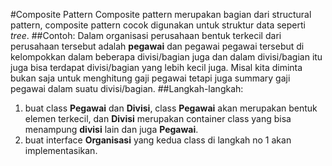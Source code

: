 #Composite Pattern
Composite pattern merupakan bagian dari structural pattern,
composite pattern cocok digunakan untuk struktur data seperti _tree_.
##Contoh:
Dalam organisasi perusahaan bentuk terkecil dari perusahaan tersebut adalah **pegawai** dan pegawai pegawai tersebut di kelompokkan dalam beberapa divisi/bagian juga dan dalam divisi/bagian itu juga bisa terdapat divisi/bagian yang lebih kecil juga. Misal kita diminta bukan saja untuk menghitung gaji pegawai tetapi juga summary gaji pegawai dalam suatu divisi/bagian.
##Langkah-langkah:

1. buat class **Pegawai** dan **Divisi**, class **Pegawai** akan merupakan bentuk elemen terkecil, dan **Divisi** merupakan container class yang bisa menampung **divisi** lain dan juga **Pegawai**.
2. buat interface **Organisasi** yang kedua class di langkah no 1 akan implementasikan.
